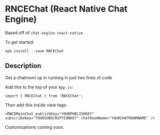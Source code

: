 # RNCEChat (React Native Chat Engine)

Based off of `chat-engine-react-native`

To get started:
```
npm install --save RNCEChat
```

## Description
Get a chatroom up in running in just two lines of code

Add this to the top of your `App.js`:
```
import { RNCEChat } from 'RNCEChat';
```

Then add this inside view tags:
```
<RNCEMainChat publishKey="YOURPUBLISHKEY" subscribeKey="YOURSUBSCRIPTIONKEY" chatRoomName="YOURCHATROOMNAME" />
```

Customizations coming soon.